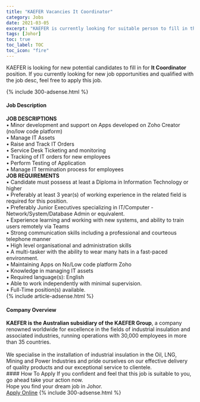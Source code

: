 ```yaml
---
title: "KAEFER Vacancies It Coordinator" 
category: Jobs 
date: 2021-03-05 
excerpt: "KAEFER is currently looking for suitable person to fill in the It Coordinator which based in Johor" 
tags: [Johor] 
toc: true 
toc_label: TOC 
toc_icon: "fire" 
--- 
```


<p>KAEFER is looking for new potential candidates to fill in for <b>It Coordinator</b> position. If you currently looking for new job opportunities and qualified with the job desc, feel free to apply this job.
</p>{% include 300-adsense.html %} 
<div><div><h4>Job Description</h4></div><div><div><span><div><div><strong>JOB DESCRIPTIONS</strong></div><div>&#8226; Minor development and support on Apps developed on Zoho Creator (no/low code platform)<br>&#8226; Manage IT Assets<br>&#8226; Raise and Track IT Orders&#160;<br>&#8226; Service Desk Ticketing and monitoring<br>&#8226; Tracking of IT orders for new employees<br>&#8226; Perform Testing of Application<br>&#8226; Manage IT termination process for employees</div><div><strong>JOB REQUIREMENTS</strong></div><div>&#8226; Candidate must possess at least a Diploma in Information Technology or higher<br>&#8226; Preferably at least 3 year(s) of working experience in the related field is required for this position.<br>&#8226;&#160;Preferably Junior Executives specializing in IT/Computer - Network/System/Database Admin or equivalent.</div><div>&#8226; Experience learning and working with new systems, and ability to train users remotely via Teams<br>&#8226; Strong communication skills including a professional and courteous telephone manner<br>&#8226; High level organisational and administration skills<br>&#8226; A multi-tasker with the ability to wear many hats in a fast-paced environment.<br>&#8226; Maintaining Apps on No/Low code platform Zoho<br>&#8226; Knowledge in managing IT assets</div><div>&#8226; Required language(s): English</div><div>&#8226; Able to work independently with minimal supervision.</div><div>&#8226; Full-Time position(s) available.</div></div></span></div></div></div> 
{% include article-adsense.html %} 
<div><div><h4>Company Overview</h4></div><div><div><span><div><div>
<div>
<strong>KAEFER is the Australian subsidiary of the KAEFER Group</strong>, a company renowned worldwide for excellence in the fields of industrial insulation and associated industries, running operations with 30,000 employees in more than 35 countries.<br>
		&#160;</div>
<div>
		We specialise in the installation of industrial insulation in the Oil, LNG, Mining and Power Industries and pride ourselves on our effective delivery of quality products and our exceptional service to clientele.</div>
</div></div></span></div></div></div> 
#### How To Apply 
If you confident and feel that this job is suitable to you, go ahead take your action now. <br/> 
Hope you find your dream job in Johor. <br/> 
<a href="https://www.jobstreet.com.my/en/job/it-coordinator-4498151?jobId=jobstreet-my-job-4498151&" class="btn btn--info" target="_blank" rel="nofollow noopenner">Apply Online</a> 
{% include 300-adsense.html %} 